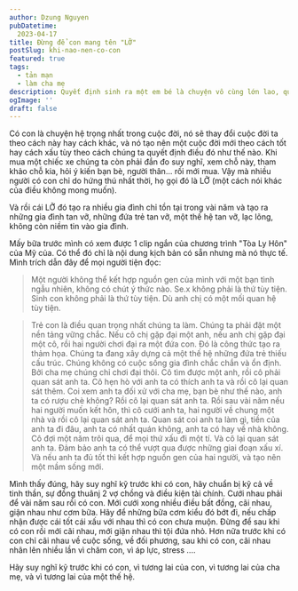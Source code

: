 ```yaml
---
author: Dzung Nguyen
pubDatetime:
  2023-04-17
title: Đừng để con mang tên "LỠ"
postSlug: khi-nao-nen-co-con
featured: true
tags:
  - tản mạn
  - làm cha mẹ
description: Quyết định sinh ra một em bé là chuyện vô cùng lớn lao, quyết định cả cuộc đời con và ba mẹ. Bạn đã suy nghĩ kỹ chưa?
ogImage: ''
draft: false
---
```

Có con là chuyện hệ trọng nhất trong cuộc đời, nó sẽ thay đổi cuộc đời ta theo cách này hay cách khác, và nó tạo nên một cuộc đời mới theo cách tốt hay cách xấu tùy theo cách chúng ta quyết định điều đó như thế nào. Khi mua một chiếc xe chúng ta còn phải đắn đo suy nghĩ, xem chỗ này, tham khảo chỗ kia, hỏi ý kiến bạn bè, người thân... rồi mới mua. Vậy mà nhiều người có con chỉ do hứng thú nhất thời, họ gọi đó là LỠ (một cách nói khác của điều không mong muốn).

Và rồi cái LỠ đó tạo ra nhiều gia đình chỉ tồn tại trong vài năm và tạo ra những gia đình tan vỡ, những đứa trẻ tan vỡ, một thế hệ tan vỡ, lạc lõng, không còn niềm tin vào gia đình.

Mấy bữa trước mình có xem được 1 clip ngắn của chương trình "Tòa Ly Hôn" của Mỹ của. Có thể đó chỉ là nội dung kịch bản có sẵn nhưng mà nó thực tế. Mình trích dẫn đây để mọi người tiện đọc:

> Một người không thể kết hợp nguồn gen của mình với một bạn tình ngẫu nhiên, không có chút ý thức nào.
> Se.x không phải là thứ tùy tiện. Sinh con không phải là thứ tùy tiện. Dù anh chị có một mối quan hệ tùy tiện.

> Trẻ con là điều quan trọng nhất chúng ta làm. Chúng ta phải đặt một nền tảng vững chắc.
> Nếu cô chị gặp đại một anh, nếu anh chị gặp đại một cô, rồi hai người chơi đại ra một đứa con. Đó là công thức tạo ra thảm họa. Chúng ta đang xây dựng cả một thế hệ những đứa trẻ thiếu cấu trúc. Chúng không có cuộc sống gia đình chắc chắn và ổn định. Bởi cha mẹ chúng chỉ chơi đại thôi.
> Cô tìm được một anh, rồi cô phải quan sát anh ta. Cô hẹn hò với anh ta có thích anh ta và rồi cô lại quan sát thêm. Coi xem anh ta đối xử với cha mẹ, bạn bè như thế nào, anh ta có rượu chè không? Rồi cô lại quan sát anh ta. Rồi sau vài năm nếu hai người muốn kết hôn, thì cô cưới anh ta, hai người về chung một nhà và rồi cô lại quan sát anh ta. Quan sát coi anh ta làm gì, tiền của anh ta đi đâu, anh ta có nhất quán không, anh ta có hay về nhà không. 
> Cô đợi một năm trôi qua, để mọi thứ xấu đi một tí. Và cô lại quan sát anh ta. Đảm bảo anh ta có thể vượt qua được những giai đoạn xấu xí. Và nếu anh ta đủ tốt thì kết hợp nguồn gen của hai người, và tạo nên một mầm sống mới.

Mình thấy đúng, hãy suy nghĩ kỹ trước khi có con, hãy chuẩn bị kỹ cả về tinh thần, sự đồng thuânj 2 vợ chồng và điều kiện tài chính. Cưới nhau phải để vài năm sau rồi có con. Mới cưới xong nhiều điều bất đồng, cãi nhau, giận nhau như cơm bữa. Hãy để những bữa cơm kiểu đó bớt đi, nếu chấp nhận được cái tốt cái xấu với nhau thì có con chưa muộn. Đừng để sau khi có con rồi mới cãi nhau, mới giận nhau thì tội đứa nhỏ. Hơn nữa trước khi có con chỉ cãi nhau về cuộc sống, về đối phương, sau khi có con, cãi nhau nhân lên nhiều lần vì chăm con, vì áp lực, stress ....

Hãy suy nghĩ kỹ trước khi có con, vì tương lai của con, vì tương lai của cha mẹ, và vì tương lai của một thế hệ.
